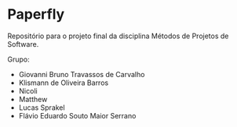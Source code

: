 # Paperfly
Repositório para o projeto final da disciplina Métodos de Projetos de Software.

Grupo: 
- Giovanni Bruno Travassos de Carvalho 
- Klismann de Oliveira Barros
- Nicoli 
- Matthew
- Lucas Sprakel 
- Flávio Eduardo Souto Maior Serrano